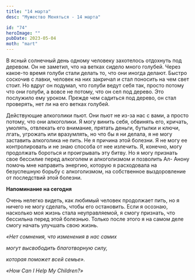 ```yaml
---
title: "14 марта"
desc: "Мужество Меняться - 14 марта"

id: "74"
heroImage: ""
pubDate: 2023-05-04
moth: "mart"
---
```


В ясный солнечный день одному человеку захотелось отдохнуть под деревом. Он не
заметил, что на ветках сидело много голубей. Через какое-то время голуби стали
делать то, что они иногда делают. Быстро соскочив с лавки, человек на них
закричал и стал поносить на чем свет стоит. Но вдруг он подумал, что голуби
ведут себя так, просто потому что они голуби, а вовсе не потому, что он сел
под дерево. Это послужило ему уроком. Прежде чем садиться под дерево, он стал
проверять, нет ли на его ветках голубей.

Действующие алкоголики пьют. Они пьют не из-за нас с вами, а просто потому,
что они алкоголики. Я могу винить себя, обвинять его, кричать, умолять,
отвлекать его внимание, прятать деньги, бутылки и ключи, лгать, угрожать или
вразумлять, но что бы я ни делала, я не могу заставить алкоголика не пить. Не
я причина этой болезни. Я не могу ее контролировать и не знаю способа от нее
излечить. Я, конечно, могу продолжать бороться и проигрывать эту битву. Но я
могу признать свое бессилие перед алкоголем и алкоголизмом и позволить Ал-
Анону помочь мне направить энергию, которую я расходовала на безуспешную
борьбу с алкоголизмом, на собственное выздоровление от последствий этой
болезни.

**Напоминание на сегодня**

Очень нелегко видеть, как любимый человек продолжает пить, но я ничего не могу
сделать, чтобы его остановить. Если я осознаю, насколько моя жизнь стала
неуправляемой, я смогу признать, что бессильна перед этой болезнью. Только
после этого я на самом деле смогу начать улучшать свою жизнь.

_«Нет сомнения, что изменения в нас самих_

_могут высвободить благотворную силу,_

_которая поможет всей семье»._

_«How Can I Help My Children?»_
